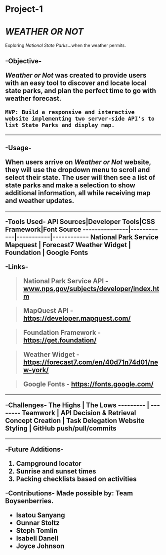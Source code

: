 # Project-1
*WEATHER OR NOT*
==============
Exploring *National State Parks*...when the weather permits.

<h2>-Objective-

***_Weather or Not_*** was created to provide users with an easy tool to discover and locate local state parks, and plan the perfect time to go with weather forecast.

	MVP: Build a responsive and interactive website implementing two server-side API's to list State Parks and display map.

---

<h2> -Usage-

When users arrive on ***_Weather or Not_*** website, they will use the dropdown menu to scroll and select their state. The user will then see a list of state parks and make a selection to show additional information, all while receiving map and weather updates. 

---

-Tools Used-
API Sources|Developer Tools|CSS Framework|Font Source
---------------|------------|-----------|------------
National Park Service Mapquest | Forecast7 Weather Widget | Foundation  | Google Fonts


-Links-

>National Park Service API - www.nps.gov/subjects/developer/index.htm  

> MapQuest API - https://developer.mapquest.com/


> Foundation Framework - https://get.foundation/

>Weather Widget - https://forecast7.com/en/40d71n74d01/new-york/ 

> 
 >Google Fonts - https://fonts.google.com/


---

-Challenges-
The Highs | The Lows
--------- | --------
Teamwork  | API Decision & Retrieval
Concept Creation | Task Delegation
Website Styling | GitHub push/pull/commits

---
-Future Additions-
1. Campground locator 
2. Sunrise and sunset times
3. Packing checklists based on activities 


-Contributions- 
Made possible by: Team Boysenberries.

- Isatou Sanyang
- Gunnar Stoltz
- Steph Tomlin
- Isabell Danell 
- Joyce Johnson
